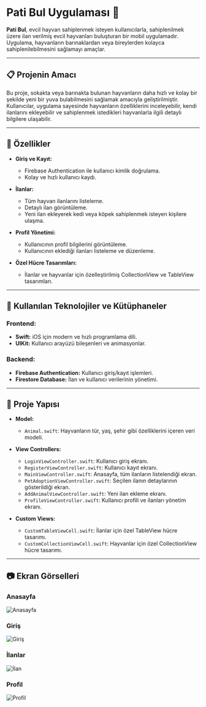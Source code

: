 # Pati Bul Uygulaması 🐾

**Pati Bul**, evcil hayvan sahiplenmek isteyen kullanıcılarla, sahiplenilmek üzere ilan verilmiş evcil hayvanları buluşturan bir mobil uygulamadır. Uygulama, hayvanların barınaklardan veya bireylerden kolayca sahiplenilebilmesini sağlamayı amaçlar.

---

## 📋 Projenin Amacı

Bu proje, sokakta veya barınakta bulunan hayvanların daha hızlı ve kolay bir şekilde yeni bir yuva bulabilmesini sağlamak amacıyla geliştirilmiştir. Kullanıcılar, uygulama sayesinde hayvanların özelliklerini inceleyebilir, kendi ilanlarını ekleyebilir ve sahiplenmek istedikleri hayvanlarla ilgili detaylı bilgilere ulaşabilir.

---

## 🚀 Özellikler

- **Giriş ve Kayıt:**
  - Firebase Authentication ile kullanıcı kimlik doğrulama.
  - Kolay ve hızlı kullanıcı kaydı.

- **İlanlar:**
  - Tüm hayvan ilanlarını listeleme.
  - Detaylı ilan görüntüleme.
  - Yeni ilan ekleyerek kedi veya köpek sahiplenmek isteyen kişilere ulaşma.

- **Profil Yönetimi:**
  - Kullanıcının profil bilgilerini görüntüleme.
  - Kullanıcının eklediği ilanları listeleme ve düzenleme.

- **Özel Hücre Tasarımları:**
  - İlanlar ve hayvanlar için özelleştirilmiş CollectionView ve TableView tasarımları.

---

## 📱 Kullanılan Teknolojiler ve Kütüphaneler

### **Frontend:**
- **Swift:** iOS için modern ve hızlı programlama dili.
- **UIKit:** Kullanıcı arayüzü bileşenleri ve animasyonlar.

### **Backend:**
- **Firebase Authentication:** Kullanıcı giriş/kayıt işlemleri.
- **Firestore Database:** İlan ve kullanıcı verilerinin yönetimi.

---

## 📂 Proje Yapısı

- **Model:**
  - `Animal.swift`: Hayvanların tür, yaş, şehir gibi özelliklerini içeren veri modeli.
  
- **View Controllers:**
  - `LoginViewController.swift`: Kullanıcı giriş ekranı.
  - `RegisterViewController.swift`: Kullanıcı kayıt ekranı.
  - `MainViewController.swift`: Anasayfa, tüm ilanların listelendiği ekran.
  - `PetAdoptionViewController.swift`: Seçilen ilanın detaylarının gösterildiği ekran.
  - `AddAnimalViewController.swift`: Yeni ilan ekleme ekranı.
  - `ProfileViewController.swift`: Kullanıcı profili ve ilanları yönetim ekranı.
  
- **Custom Views:**
  - `CustomTableViewCell.swift`: İlanlar için özel TableView hücre tasarımı.
  - `CustomCollectionViewCell.swift`: Hayvanlar için özel CollectionView hücre tasarımı.

---

## 📷 Ekran Görselleri

### Anasayfa
![Anasayfa](Assets/anasayfa.png)

### Giriş
![Giriş](Assets/giris.png)

### İlanlar
![İlan](Assets/ilan.png)

### Profil
![Profil](Assets/profil.png)
